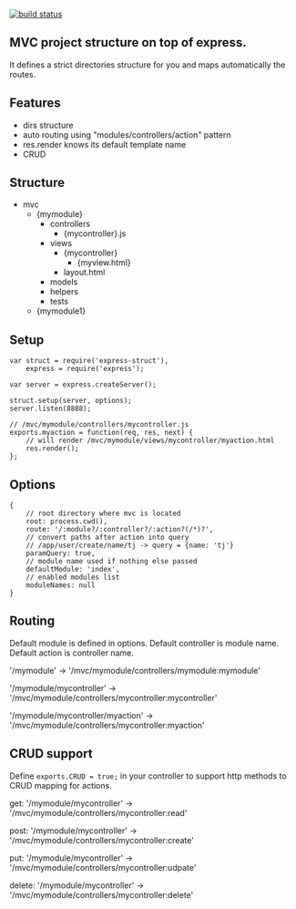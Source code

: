 [![build status](https://secure.travis-ci.org/kof/express-struct.png)](http://travis-ci.org/kof/express-struct)
## MVC project structure on top of express.

It defines a strict directories structure for you and maps automatically the routes.

## Features
- dirs structure
- auto routing using "modules/controllers/action" pattern
- res.render knows its default template name
- CRUD

## Structure

- mvc
  - {mymodule}
    - controllers
      - {mycontroller}.js
    - views
      - {mycontroller}
         - {myview.html}
      - layout.html
    - models
    - helpers
    - tests
  - {mymodule1}

## Setup

    var struct = require('express-struct'),
        express = require('express');

    var server = express.createServer();

    struct.setup(server, options);
    server.listen(8888);

    // /mvc/mymodule/controllers/mycontroller.js
    exports.myaction = function(req, res, next) {
        // will render /mvc/mymodule/views/mycontroller/myaction.html
        res.render();
    };


## Options

    {
        // root directory where mvc is located
        root: process.cwd(),
        route: '/:module?/:controller?/:action?(/*)?',
        // convert paths after action into query
        // /app/user/create/name/tj -> query = {name: 'tj'}
        paramQuery: true,
        // module name used if nothing else passed
        defaultModule: 'index',
        // enabled modules list
        moduleNames: null
    }

## Routing

Default module is defined in options.
Default controller is module name.
Default action is controller name.

'/mymodule' -> '/mvc/mymodule/controllers/mymodule:mymodule'

'/mymodule/mycontroller' -> '/mvc/mymodule/controllers/mycontroller:mycontroller'

'/mymodule/mycontroller/myaction' -> '/mvc/mymodule/controllers/mycontroller:myaction'

## CRUD support

Define `exports.CRUD = true;` in your controller to support http methods to CRUD mapping for actions.

get: '/mymodule/mycontroller' -> '/mvc/mymodule/controllers/mycontroller:read'

post: '/mymodule/mycontroller' -> '/mvc/mymodule/controllers/mycontroller:create'

put: '/mymodule/mycontroller' -> '/mvc/mymodule/controllers/mycontroller:udpate'

delete: '/mymodule/mycontroller' -> '/mvc/mymodule/controllers/mycontroller:delete'


